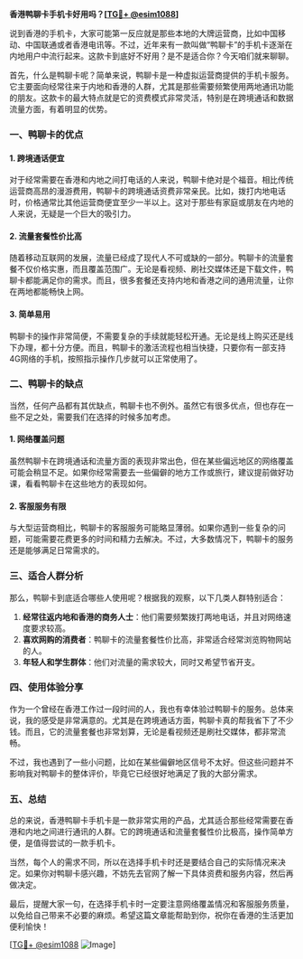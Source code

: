 **香港鸭聊卡手机卡好用吗？[[TG💪+ @esim1088](https://t.me/s/esim1088)]**

说到香港的手机卡，大家可能第一反应就是那些本地的大牌运营商，比如中国移动、中国联通或者香港电讯等。不过，近年来有一款叫做“鸭聊卡”的手机卡逐渐在内地用户中流行起来。这款卡到底好不好用？是不是适合你？今天咱们就来聊聊。

首先，什么是鸭聊卡呢？简单来说，鸭聊卡是一种虚拟运营商提供的手机卡服务。它主要面向经常往来于内地和香港的人群，尤其是那些需要频繁使用两地通讯功能的朋友。这款卡的最大特点就是它的资费模式非常灵活，特别是在跨境通话和数据流量方面，有着明显的优势。

### **一、鸭聊卡的优点**

#### **1. 跨境通话便宜**
对于经常需要在香港和内地之间打电话的人来说，鸭聊卡绝对是个福音。相比传统运营商高昂的漫游费用，鸭聊卡的跨境通话资费非常亲民。比如，拨打内地电话时，价格通常比其他运营商便宜至少一半以上。这对于那些有家庭或朋友在内地的人来说，无疑是一个巨大的吸引力。

#### **2. 流量套餐性价比高**
随着移动互联网的发展，流量已经成了现代人不可或缺的一部分。鸭聊卡的流量套餐不仅价格实惠，而且覆盖范围广。无论是看视频、刷社交媒体还是下载文件，鸭聊卡都能满足你的需求。而且，很多套餐还支持内地和香港之间的通用流量，让你在两地都能畅快上网。

#### **3. 简单易用**
鸭聊卡的操作非常简便，不需要复杂的手续就能轻松开通。无论是线上购买还是线下办理，都十分方便。而且，鸭聊卡的激活流程也相当快捷，只要你有一部支持4G网络的手机，按照指示操作几步就可以正常使用了。

### **二、鸭聊卡的缺点**

当然，任何产品都有其优缺点，鸭聊卡也不例外。虽然它有很多优点，但也存在一些不足之处，需要我们在选择的时候多加考虑。

#### **1. 网络覆盖问题**
虽然鸭聊卡在跨境通话和流量方面的表现非常出色，但在某些偏远地区的网络覆盖可能会稍显不足。如果你经常需要去一些偏僻的地方工作或旅行，建议提前做好功课，看看鸭聊卡在这些地方的表现如何。

#### **2. 客服服务有限**
与大型运营商相比，鸭聊卡的客服服务可能略显薄弱。如果你遇到一些复杂的问题，可能需要花费更多的时间和精力去解决。不过，大多数情况下，鸭聊卡的服务还是能够满足日常需求的。

### **三、适合人群分析**

那么，鸭聊卡到底适合哪些人使用呢？根据我的观察，以下几类人群特别适合：

1. **经常往返内地和香港的商务人士**：他们需要频繁拨打两地电话，并且对网络速度要求较高。
2. **喜欢网购的消费者**：鸭聊卡的流量套餐性价比高，非常适合经常浏览购物网站的人。
3. **年轻人和学生群体**：他们对流量的需求较大，同时又希望节省开支。

### **四、使用体验分享**

作为一个曾经在香港工作过一段时间的人，我也有幸体验过鸭聊卡的服务。总体来说，我的感受是非常满意的。尤其是在跨境通话方面，鸭聊卡真的帮我省下了不少钱。而且，它的流量套餐也非常划算，无论是看视频还是刷社交媒体，都非常流畅。

不过，我也遇到了一些小问题，比如在某些偏僻地区信号不太好。但这些问题并不影响我对鸭聊卡的整体评价，毕竟它已经很好地满足了我的大部分需求。

### **五、总结**

总的来说，香港鸭聊卡手机卡是一款非常实用的产品，尤其适合那些经常需要在香港和内地之间进行通讯的人群。它的跨境通话和流量套餐性价比极高，操作简单方便，是值得尝试的一款手机卡。

当然，每个人的需求不同，所以在选择手机卡时还是要结合自己的实际情况来决定。如果你对鸭聊卡感兴趣，不妨先去官网了解一下具体资费和服务内容，然后再做决定。

最后，提醒大家一句，在选择手机卡时一定要注意网络覆盖情况和客服服务质量，以免给自己带来不必要的麻烦。希望这篇文章能帮助到你，祝你在香港的生活更加便利愉快！

[[TG💪+ @esim1088](https://t.me/s/esim1088) ![Image](https://i.postimg.cc/4NQfJmqS/Snipaste-2025-05-13-00-14-12.png)]